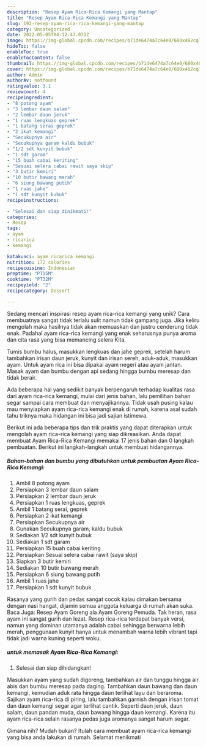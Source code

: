 ```yaml
---
description: "Resep Ayam Rica-Rica Kemangi yang Mantap"
title: "Resep Ayam Rica-Rica Kemangi yang Mantap"
slug: 192-resep-ayam-rica-rica-kemangi-yang-mantap
category: Uncategorized
date: 2022-05-05T04:12:47.031Z
image: https://img-global.cpcdn.com/recipes/b71de6474a7c64e0/680x482cq70/ayam-rica-rica-kemangi-foto-resep-utama.jpg
hideToc: false
enableToc: true
enableTocContent: false
thumbnail: https://img-global.cpcdn.com/recipes/b71de6474a7c64e0/680x482cq70/ayam-rica-rica-kemangi-foto-resep-utama.jpg
cover: https://img-global.cpcdn.com/recipes/b71de6474a7c64e0/680x482cq70/ayam-rica-rica-kemangi-foto-resep-utama.jpg
author: Admin
authorAv: notfound
ratingvalue: 3.1
reviewcount: 4
recipeingredient:
- "8 potong ayam"
- "3 lembar daun salam"
- "2 lembar daun jeruk"
- "1 ruas lengkuas geprek"
- "1 batang serai geprek"
- "2 ikat kemangi"
- "Secukupnya air"
- "Secukupnya garam kaldu bubuk"
- "1/2 sdt kunyit bubuk"
- "1 sdt garam"
- "15 buah cabai keriting"
- "Sesuai selera cabai rawit saya skip"
- "3 butir kemiri"
- "10 butir bawang merah"
- "6 siung bawang putih"
- "1 ruas jahe"
- "1 sdt kunyit bubuk"
recipeinstructions:

- "Selesai dan siap dinikmati!"
categories:
- Resep
tags:
- ayam
- ricarica
- kemangi

katakunci: ayam ricarica kemangi 
nutrition: 172 calories
recipecuisine: Indonesian
preptime: "PT15M"
cooktime: "PT32M"
recipeyield: "2"
recipecategory: Dessert

---
```





Sedang mencari inspirasi resep ayam rica-rica kemangi yang unik? Cara membuatnya sangat tidak terlalu sulit namun tidak gampang juga. Jika keliru mengolah maka hasilnya tidak akan memuaskan dan justru cenderung tidak enak. Padahal ayam rica-rica kemangi yang enak seharusnya punya aroma dan cita rasa yang bisa memancing selera Kita.





Tumis bumbu halus, masukkan lengkuas dan jahe geprek, setelah harum tambahkan irisan daun jeruk, kunyit dan irisan sereh, aduk-aduk, masukkan ayam. Untuk ayam rica ini bisa dipakai ayam negeri atau ayam jantan. Masak ayam dan bumbu dengan api sedang hingga bumbu meresap dan tidak berair.

Ada beberapa hal yang sedikit banyak berpengaruh terhadap kualitas rasa dari ayam rica-rica kemangi, mulai dari jenis bahan, lalu pemilihan bahan segar sampai cara membuat dan menyajikannya. Tidak usah pusing kalau mau menyiapkan ayam rica-rica kemangi enak di rumah, karena asal sudah tahu triknya maka hidangan ini bisa jadi sajian istimewa.






Berikut ini ada beberapa tips dan trik praktis yang dapat diterapkan untuk mengolah ayam rica-rica kemangi yang siap dikreasikan. Anda dapat membuat Ayam Rica-Rica Kemangi memakai 17 jenis bahan dan 0 langkah pembuatan. Berikut ini langkah-langkah untuk membuat hidangannya.

<!--inarticleads1-->

##### Bahan-bahan dan bumbu yang dibutuhkan untuk pembuatan Ayam Rica-Rica Kemangi:

1. Ambil 8 potong ayam
1. Persiapkan 3 lembar daun salam
1. Persiapkan 2 lembar daun jeruk
1. Persiapkan 1 ruas lengkuas, geprek
1. Ambil 1 batang serai, geprek
1. Persiapkan 2 ikat kemangi
1. Persiapkan Secukupnya air
1. Gunakan Secukupnya garam, kaldu bubuk
1. Sediakan 1/2 sdt kunyit bubuk
1. Sediakan 1 sdt garam
1. Persiapkan 15 buah cabai keriting
1. Persiapkan Sesuai selera cabai rawit (saya skip)
1. Siapkan 3 butir kemiri
1. Sediakan 10 butir bawang merah
1. Persiapkan 6 siung bawang putih
1. Ambil 1 ruas jahe
1. Persiapkan 1 sdt kunyit bubuk


Rasanya yang gurih dan pedas sangat cocok kalau dimakan bersama dengan nasi hangat, dijamin semua anggota keluarga di rumah akan suka. Baca Juga: Resep Ayam Goreng ala Ayam Goreng Pemuda. Tak heran, rasa ayam ini sangat gurih dan lezat. Resep rica-rica terdapat banyak versi, namun yang dominan utamanya adalah cabai sehingga berwarna lebih merah, penggunaan kunyit hanya untuk menambah warna lebih vibrant tapi tidak jadi warna kuning seperti woku. 

<!--inarticleads2-->

#####  untuk memasak Ayam Rica-Rica Kemangi:


1. Selesai dan siap dihidangkan!

Masukkan ayam yang sudah digoreng, tambahkan air dan tunggu hingga air abis dan bumbu meresap pada daging. Tambahkan daun bawang dan daun kemangi, kemudian aduk rata hingga daun terlihat layu dan beraroma. Sajikan ayam rica-rica di piring, lalu tambahkan garnish dengan irisan tomat dan daun kemangi segar agar terlihat cantik. Seperti daun jeruk, daun salam, daun pandan muda, daun bawang hingga daun kemangi. Karena itu ayam rica-rica selain rasanya pedas juga aromanya sangat harum segar. 

Gimana nih? Mudah bukan? Itulah cara membuat ayam rica-rica kemangi yang bisa anda lakukan di rumah. Selamat menikmati
